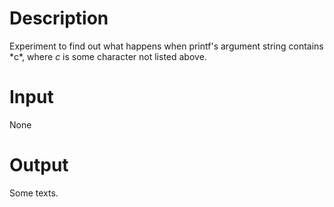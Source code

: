 # Description
Experiment to find out what happens when printf's argument string contains \*c*, where *c* is some character not listed above.
# Input
None
# Output
Some texts.
